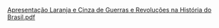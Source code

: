 
[Apresentação Laranja e Cinza de Guerras e Revoluções na História do Brasil.pdf](https://github.com/wh0isdxk/MobileSecurity/files/10166937/BypassingMobileProtections-DaianeSantos.pdf)
